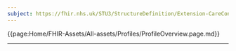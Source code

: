 ```yaml
---
subject: https://fhir.nhs.uk/STU3/StructureDefinition/Extension-CareConnect-GPC-TreatmentCategory-1
---
```


{{page:Home/FHIR-Assets/All-assets/Profiles/ProfileOverview.page.md}}

---